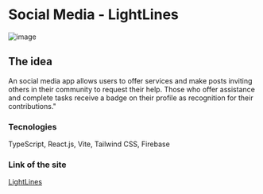 # Social Media - LightLines
![image](https://user-images.githubusercontent.com/113379725/221112689-3be9a7da-060d-40df-a839-db51e08bf063.png)

## The idea
An social media app allows users to offer services and make posts inviting others in their community to request their help. Those who offer assistance and complete tasks receive a badge on their profile as recognition for their contributions."

### Tecnologies
TypeScript, React.js, Vite, Tailwind CSS, Firebase

### Link of the site
<a href="https://641152f949f6d408ab5da2d2--lightlines.netlify.app/" target="_blank">LightLines</a>


